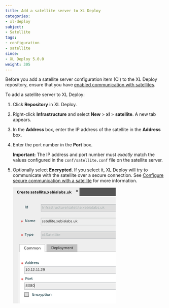```yaml
---
title: Add a satellite server to XL Deploy
categories:
- xl-deploy
subject:
- Satellite
tags:
- configuration
- satellite
since:
- XL Deploy 5.0.0
weight: 305
---
```


Before you add a satellite server configuration item (CI) to the XL Deploy repository, ensure that you have [enabled communication with satellites](/xl-deploy/how-to/configure-xl-deploy-to-communicate-with-satellites.html).

To add a satellite server to XL Deploy:

1. Click **Repository** in XL Deploy.
2. Right-click **Infrastructure** and select **New** > **xl** > **satellite**. A new tab appears.
3. In the **Address** box, enter the IP address of the satellite in the **Address** box.
4. Enter the port number in the **Port** box.

    **Important:** The IP address and port number must *exactly* match the values configured in the `conf/satellite.conf` file on the satellite server.

5. Optionally select **Encrypted**. If you select it, XL Deploy will try to communicate with the satellite over a secure connection. See [Configure secure communication with a satellite](/xl-deploy/how-to/configure-secure-communication-with-a-satellite.html) for more information.

    ![image](images/satellite-ci-configuration.png)
